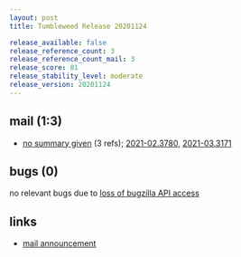 ```yaml
---
layout: post
title: Tumbleweed Release 20201124

release_available: false
release_reference_count: 3
release_reference_count_mail: 3
release_score: 81
release_stability_level: moderate
release_version: 20201124
---
```


## mail (1:3)

- [no summary given](https://github.com/boombatower/tumbleweed-review/issues/10) (3 refs); [2021-02.3780](https://github.com/boombatower/tumbleweed-review/issues/10), [2021-03.3171](https://github.com/boombatower/tumbleweed-review/issues/10)

## bugs (0)

<!--more-->

no relevant bugs due to [loss of bugzilla API access](https://bugzilla.opensuse.org/show_bug.cgi?id=1157722)



## links

- [mail announcement](https://github.com/boombatower/tumbleweed-review/issues/10)
